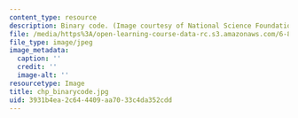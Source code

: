 ```yaml
---
content_type: resource
description: Binary code. (Image courtesy of National Science Foundation.)
file: /media/https%3A/open-learning-course-data-rc.s3.amazonaws.com/6-876j-advanced-topics-in-cryptography-spring-2003/3931b4ea2c644409aa7033c4da352cdd_chp_binarycode.jpg
file_type: image/jpeg
image_metadata:
  caption: ''
  credit: ''
  image-alt: ''
resourcetype: Image
title: chp_binarycode.jpg
uid: 3931b4ea-2c64-4409-aa70-33c4da352cdd
---
```

